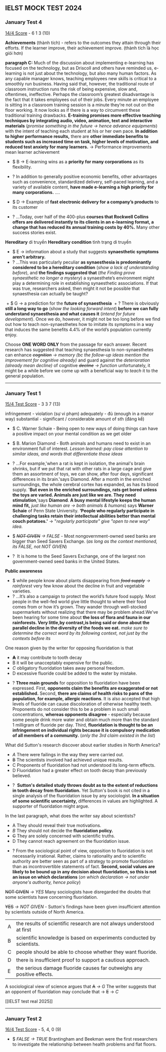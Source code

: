 ## IELST MOCK TEST 2024 
### January Test 4
[14/4 Score](https://ieltsonlinetests.com/score/46261573?mode=practice_test&parts=full&duration=60) - 6 1 3 (10)

**Achievements** (thành tích) - refers to the outcomes they attain through their efforts. If the learner improve, their achievement improve. (thành tích là học giỏi hơn)

**paragraph C:**
Much of the discussion about implementing e-learning has focused on the technology, but as Driscoll and others have reminded us, e-learning is not just about the technology, but also many human factors. As any capable manager knows, teaching employees new skills is critical to a smoothly run business. Having said that, however, the traditional route of classroom instruction runs the risk of being expensive, slow and, oftentimes, ineffective. Perhaps the classroom’s greatest disadvantage is the fact that it takes employees out of their jobs. Every minute an employee is sitting in a classroom training session is a minute they’re not out on the floor working. It now looks as if there is a way to circumvent these traditional training drawbacks. **E-training promises more effective teaching techniques by integrating audio, video, animation, text and interactive materials** (*promise something in the future -> hence advance equipments*) with the intent of teaching each student at his or her own pace. **In addition to higher performance results,** there are **other immediate benefits to students such as increased time on task, higher levels of motivation, and reduced test anxiety for many learners.** -> Performance improvements mean learner achievement


+ $ B -> E-learning wins as a **priority for many corporations** as its flexibility.
+ ? In addition to generally positive economic benefits, other advantages such as convenience, standardized delivery, self-paced learning, and a variety of available content, **have made e-learning a high priority for many corporations.** ....

+ $ D -> Example of **fast electronic delivery for a company’s products** to its customer
+ ? ...Today, over half of the 400-plus **courses that Rockwell Collins offers are delivered instantly to its clients in an e-learning format, a change that has reduced its annual training costs by 40%.** Many other success stories exist.


**Hereditary**  di truyền
**Hereditary condition** tình trạng di truyền 

+ $ E -> information about a study that suggests **synaesthetic symptoms aren’t arbitrary.**
+ ?  ...This was particularly peculiar **as synaesthesia is predominantly considered to be a hereditary condition** (*show a lack of understanding before*), and **the findings suggested that** (*the Finding prove synaesthetic no longer a mystery*) a synaesthete’s environment might play a determining role in establishing synaesthetic associations. If that was true, researchers asked, then might it not be possible that synaesthesia can actually be taught?


 + $ G -> a prediction for the **future of synaesthesia**
 + ? There is obviously **still a long way to go** (*show the looking forward intent*) **before we can fully understand synaesthesia and what causes it** (*intend for future development*). Once we do, however, it might not be too long before we find out how to teach non-synaesthetes how to imitate its symptoms in a way that induces the same benefits 4.4% of the world’s population currently enjoy.

Choose **ONE WORD ONLY** from the passage for each answer.
Recent research has suggested that teaching synaesthesia to non-synaesthetes can enhance *~~cognition~~ -> memory (bc the follow-up ideas mention the improvement for cognitive already)* and guard against the *deterioration (already mean decline)* of cognitive *~~decline~~ -> function*  unfortunately, it might be a while before we come up with a beneficial way to *teach* it to the general population.

---
### January Test 1
[15/4 Test Score](https://ieltsonlinetests.com/score/46293883?mode=practice_test&parts=full&duration=60) - 3 3 7 (13)

infringement - violation (sự vi phạm) 
adequately - đủ (enough in a manor way)
substantial - significant / considerable amount of sth (đáng kể)
+ $ C. Warner Schaie - Being open to new ways of doing things can have a positive impact on your mental condition as we get older
+ $ B. Marion Diamond - Both animals and humans need to exist in an environment full of interest.
 *Lesson learned: pay close attention to similar ideas, and words that differentiate those ideas*
+ ? ...For example,'when a rat is kept in isolation, the animal's brain shrinks, but if we put that rat with other rats in a large cage and give them an assortment of toys, we can show, after four days, significant differences in its brain.'says Diamond. After a month in the enriched surroundings, the whole cerebral cortex has expanded, as has its blood supply. '**But even in the enriched surroundings, rats get bored unless the toys are varied. Animals are just like we are. They need stimulation**,'says **Diamond**. **A busy mental lifestyle keeps the human mind fit,** *just like human are -> both animals & humans*) says **Warner Schaie** of Penn State University. **‘People who regularly participate in challenging tasks retain their intellectual abilities better than mental couch potatoes.'** -> "*regularly participate" give "open to new way" idea.* 

+ $ *~~NOT GIVEN~~ -> FALSE* - Most nongovernment-owned seed banks are bigger than Seed Savers Exchange. (*as long as the context mentioned, its FALSE, not NOT GIVEN*)
+ ?  It is home to the Seed Savers Exchange, one of the largest non government-owned seed banks in the United States.

**Public awareness**
- $ while people know about plants disappearing from *~~food supply~~ -> rainforest* very few know about the decline in fruit and vegetable varieties.
- ? ...It’s also a campaign to protect the world’s future food supply. Most people in the well-fed world give little thought to where their food comes from or how it’s grown. They wander through well-stocked supermarkets without realizing that there may be problem ahead.We’ve been hearing for some time about **the loss of flora and fauna in our rainforests. Very little,by contrast,is being said or done about the parallel decline in the diversity of the foods we eat.** *make sure to determine the correct word by its following context, not just by the contexts before its*

One reason given by the writer for opposing fluoridation is that
- **~~A~~** it may contribute to tooth decay
- B it will be unacceptably expensive for the public.
- *C* obligatory fluoridation takes away personal freedom.
- D excessive fluoride could be added to the water by mistake.
	
+ ? **Three main grounds** for opposition to fluoridation have been expressed. First, **opponents claim the benefits are exaggerated or not established.** Second, **there are claims of health risks to pans of the population, for example, allergic reactions**. It is also accepted that high levels of fluoride can cause discoloration of otherwise healthy teeth. Proponents do not consider this to be a problem in such small concentrations, **whereas opponents disagree** - especially because some people drink more water and obtain much more than the standard 1 milligram of fluoride per day. Third, **fluoridation is thought to be an infringement on individual rights because it is compulsory medication of all members of a community.** (*only the 3rd claim existed in the list*)

What did Sutton's research discover about earlier studies in North America?
- *A* There were failings in the way they were carried out.
- ~~B~~ The scientists involved had achieved unique results.
- C Proponents of fluoridation had not understood its long-term effects.
- D Fluoridation had a greater effect on tooth decay than previously believed.
	
+ ?  **Sutton's detailed study throws doubt as to the extent of reductions in tooth decay from fluoridation.** Yet Sutton's book is not cited in a single analysis of the fluoridation issue by any sociologist. **In a situation of some scientific uncertainty,** differences in values are highlighted. A supporter of fluoridation might argue. 

In the last paragraph, what does the writer say about scientists?
- A They should reveal their true motivations.
- *B* They should not decide the **fluoridation policy.**
- ~~C~~ They are solely concerned with scientific truths.
- D They cannot reach agreement on the fluoridation issue.
	
+ ? From the sociological point of view, opposition to fluoridation is not necessarily irrational. Rather, claims to rationality and to scientific authority are better seen as part of a strategy to promote fluoridation than as incontrovertible statements of fact. **Second, social values are likely to be bound up in any decision about fluoridation, so this is not an issue on which declarations** (*on which declaration -> not under anyone's authority, hence policy*)

~~NOT GIVEN~~ *-> YES* Many sociologists have disregarded the doubts that some scientists have concerning fluoridation.

~~YES~~ *-> NOT GIVEN* - Sutton's findings have been given insufficient attention by scientists outside of North America.

|   |   |
|---|---|
|A|the results of scientific research are not always understood at first|
|B|scientific knowledge is based on experiments conducted by scientists.|
|C|people should be able to choose whether they want fluoride.|
|D|there is insufficient proof to support a cautious approach.|
|E|the serious damage fluoride causes far outweighs any positive effects.|
A sociological view of science argues that ~~A~~ *-> G*
The writer suggests that an opponent of fluoridation may conclude that -> ~~E~~ -> *C*

[[IELST test real 2025]]

---
### January Test 2
[16/4 Test Score](https://ieltsonlinetests.com/score/46323569?mode=practice_test&parts=full&duration=60) - 5, 4, 0 (9)

+ $ *FALSE -> TRUE* Brantingham and Beekman were the first researchers to investigate the relationship between health problems and flat floors.